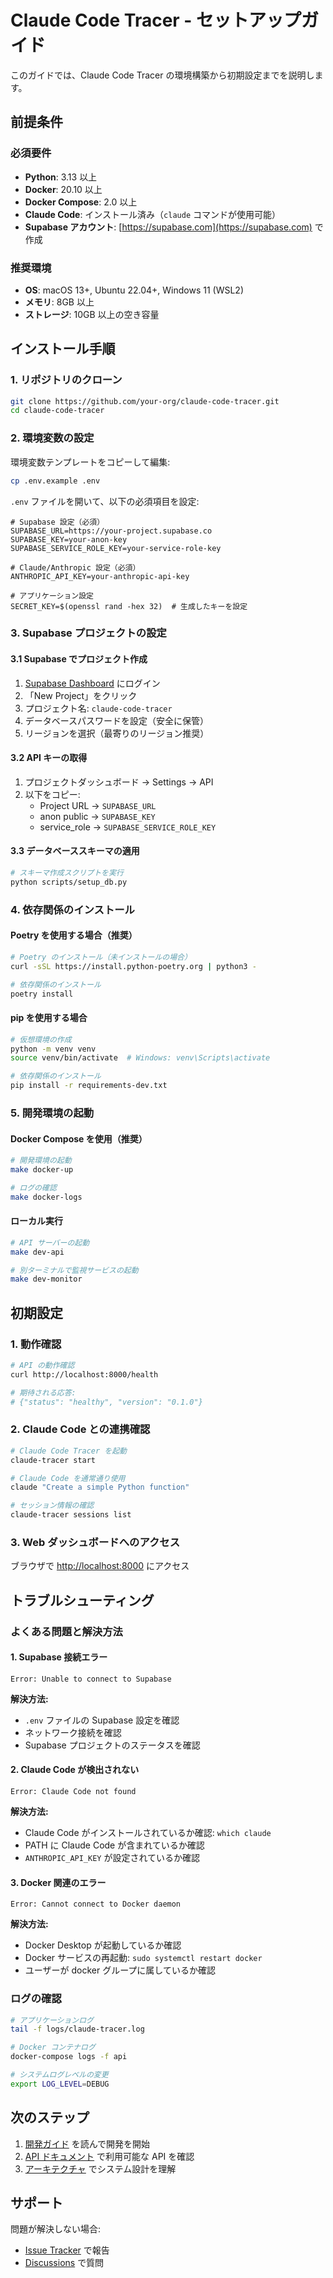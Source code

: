 # Claude Code Tracer - セットアップガイド

このガイドでは、Claude Code Tracer の環境構築から初期設定までを説明します。

## 前提条件

### 必須要件
- **Python**: 3.13 以上
- **Docker**: 20.10 以上
- **Docker Compose**: 2.0 以上
- **Claude Code**: インストール済み（`claude` コマンドが使用可能）
- **Supabase アカウント**: [https://supabase.com](https://supabase.com) で作成

### 推奨環境
- **OS**: macOS 13+, Ubuntu 22.04+, Windows 11 (WSL2)
- **メモリ**: 8GB 以上
- **ストレージ**: 10GB 以上の空き容量

## インストール手順

### 1. リポジトリのクローン

```bash
git clone https://github.com/your-org/claude-code-tracer.git
cd claude-code-tracer
```

### 2. 環境変数の設定

環境変数テンプレートをコピーして編集:

```bash
cp .env.example .env
```

`.env` ファイルを開いて、以下の必須項目を設定:

```env
# Supabase 設定（必須）
SUPABASE_URL=https://your-project.supabase.co
SUPABASE_KEY=your-anon-key
SUPABASE_SERVICE_ROLE_KEY=your-service-role-key

# Claude/Anthropic 設定（必須）
ANTHROPIC_API_KEY=your-anthropic-api-key

# アプリケーション設定
SECRET_KEY=$(openssl rand -hex 32)  # 生成したキーを設定
```

### 3. Supabase プロジェクトの設定

#### 3.1 Supabase でプロジェクト作成
1. [Supabase Dashboard](https://app.supabase.com) にログイン
2. 「New Project」をクリック
3. プロジェクト名: `claude-code-tracer`
4. データベースパスワードを設定（安全に保管）
5. リージョンを選択（最寄りのリージョン推奨）

#### 3.2 API キーの取得
1. プロジェクトダッシュボード → Settings → API
2. 以下をコピー:
   - Project URL → `SUPABASE_URL`
   - anon public → `SUPABASE_KEY`
   - service_role → `SUPABASE_SERVICE_ROLE_KEY`

#### 3.3 データベーススキーマの適用
```bash
# スキーマ作成スクリプトを実行
python scripts/setup_db.py
```

### 4. 依存関係のインストール

#### Poetry を使用する場合（推奨）
```bash
# Poetry のインストール（未インストールの場合）
curl -sSL https://install.python-poetry.org | python3 -

# 依存関係のインストール
poetry install
```

#### pip を使用する場合
```bash
# 仮想環境の作成
python -m venv venv
source venv/bin/activate  # Windows: venv\Scripts\activate

# 依存関係のインストール
pip install -r requirements-dev.txt
```

### 5. 開発環境の起動

#### Docker Compose を使用（推奨）
```bash
# 開発環境の起動
make docker-up

# ログの確認
make docker-logs
```

#### ローカル実行
```bash
# API サーバーの起動
make dev-api

# 別ターミナルで監視サービスの起動
make dev-monitor
```

## 初期設定

### 1. 動作確認

```bash
# API の動作確認
curl http://localhost:8000/health

# 期待される応答:
# {"status": "healthy", "version": "0.1.0"}
```

### 2. Claude Code との連携確認

```bash
# Claude Code Tracer を起動
claude-tracer start

# Claude Code を通常通り使用
claude "Create a simple Python function"

# セッション情報の確認
claude-tracer sessions list
```

### 3. Web ダッシュボードへのアクセス

ブラウザで [http://localhost:8000](http://localhost:8000) にアクセス

## トラブルシューティング

### よくある問題と解決方法

#### 1. Supabase 接続エラー
```
Error: Unable to connect to Supabase
```
**解決方法:**
- `.env` ファイルの Supabase 設定を確認
- ネットワーク接続を確認
- Supabase プロジェクトのステータスを確認

#### 2. Claude Code が検出されない
```
Error: Claude Code not found
```
**解決方法:**
- Claude Code がインストールされているか確認: `which claude`
- PATH に Claude Code が含まれているか確認
- `ANTHROPIC_API_KEY` が設定されているか確認

#### 3. Docker 関連のエラー
```
Error: Cannot connect to Docker daemon
```
**解決方法:**
- Docker Desktop が起動しているか確認
- Docker サービスの再起動: `sudo systemctl restart docker`
- ユーザーが docker グループに属しているか確認

### ログの確認

```bash
# アプリケーションログ
tail -f logs/claude-tracer.log

# Docker コンテナログ
docker-compose logs -f api

# システムログレベルの変更
export LOG_LEVEL=DEBUG
```

## 次のステップ

1. [開発ガイド](development.md) を読んで開発を開始
2. [API ドキュメント](api.md) で利用可能な API を確認
3. [アーキテクチャ](architecture.md) でシステム設計を理解

## サポート

問題が解決しない場合:
- [Issue Tracker](https://github.com/your-org/claude-code-tracer/issues) で報告
- [Discussions](https://github.com/your-org/claude-code-tracer/discussions) で質問